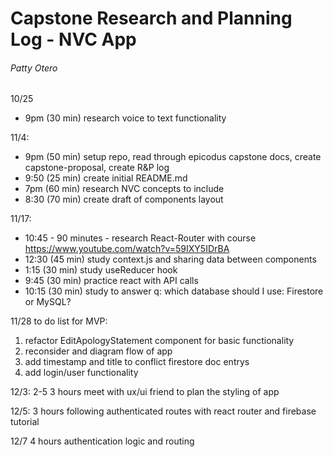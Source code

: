 # Capstone Research and Planning Log - NVC App
###### Patty Otero

10/25
- 9pm (30 min) research voice to text functionality

11/4:
- 9pm (50 min) setup repo, read through epicodus capstone docs, create capstone-proposal, create R&P log
- 9:50 (25 min) create initial README.md
- 7pm (60 min) research NVC concepts to include
- 8:30 (70 min) create draft of components layout

11/17:
- 10:45 - 90 minutes - research React-Router with course https://www.youtube.com/watch?v=59IXY5IDrBA
- 12:30 (45 min) study context.js and sharing data between components
- 1:15 (30 min) study useReducer hook 
- 9:45 (30 min) practice react with API calls
- 10:15 (30 min) study to answer q: which database should I use: Firestore or MySQL?

11/28 to do list for MVP:
1. refactor EditApologyStatement component for basic functionality
2. reconsider and diagram flow of app
3. add timestamp and title to conflict firestore doc entrys
4. add login/user functionality

12/3:
2-5 3 hours meet with ux/ui friend to plan the styling of app

12/5:
3 hours following authenticated routes with react router and firebase tutorial

12/7 4 hours authentication logic and routing